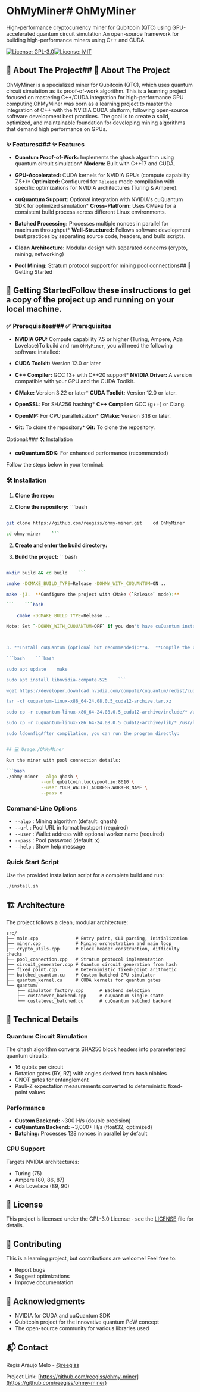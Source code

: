 # OhMyMiner# OhMyMiner



High-performance cryptocurrency miner for Qubitcoin (QTC) using GPU-accelerated quantum circuit simulation.An open-source framework for building high-performance miners using C++ and CUDA.



[![License: GPL-3.0](https://img.shields.io/badge/License-GPL%203.0-blue.svg)](https://opensource.org/licenses/GPL-3.0)[![License: MIT](https://img.shields.io/badge/License-MIT-yellow.svg)](https://opensource.org/licenses/MIT)



## 📖 About The Project## 📖 About The Project



OhMyMiner is a specialized miner for Qubitcoin (QTC), which uses quantum circuit simulation as its proof-of-work algorithm. This is a learning project focused on mastering C++/CUDA integration for high-performance GPU computing.OhMyMiner was born as a learning project to master the integration of C++ with the NVIDIA CUDA platform, following open-source software development best practices. The goal is to create a solid, optimized, and maintainable foundation for developing mining algorithms that demand high performance on GPUs.



### ✨ Features### ✨ Features



* **Quantum Proof-of-Work:** Implements the qhash algorithm using quantum circuit simulation* **Modern:** Built with C++17 and CUDA.

* **GPU-Accelerated:** CUDA kernels for NVIDIA GPUs (compute capability 7.5+)* **Optimized:** Configured for `Release` mode compilation with specific optimizations for NVIDIA architectures (Turing & Ampere).

* **cuQuantum Support:** Optional integration with NVIDIA's cuQuantum SDK for optimized simulation* **Cross-Platform:** Uses CMake for a consistent build process across different Linux environments.

* **Batched Processing:** Processes multiple nonces in parallel for maximum throughput* **Well-Structured:** Follows software development best practices by separating source code, headers, and build scripts.

* **Clean Architecture:** Modular design with separated concerns (crypto, mining, networking)

* **Pool Mining:** Stratum protocol support for mining pool connections## 🚀 Getting Started



## 🚀 Getting StartedFollow these instructions to get a copy of the project up and running on your local machine.



### ✅ Prerequisites### ✅ Prerequisites



* **NVIDIA GPU:** Compute capability 7.5 or higher (Turing, Ampere, Ada Lovelace)To build and run `OhMyMiner`, you will need the following software installed:

* **CUDA Toolkit:** Version 12.0 or later

* **C++ Compiler:** GCC 13+ with C++20 support* **NVIDIA Driver:** A version compatible with your GPU and the CUDA Toolkit.

* **CMake:** Version 3.22 or later* **CUDA Toolkit:** Version 12.0 or later.

* **OpenSSL:** For SHA256 hashing* **C++ Compiler:** GCC (g++) or Clang.

* **OpenMP:** For CPU parallelization* **CMake:** Version 3.18 or later.

* **Git:** To clone the repository* **Git:** To clone the repository.



Optional:### 🛠️ Installation

* **cuQuantum SDK:** For enhanced performance (recommended)

Follow the steps below in your terminal:

### 🛠️ Installation

1.  **Clone the repo:**

1. **Clone the repository:**    ```bash

```bash    git clone [https://github.com/your-username/OhMyMiner.git](https://github.com/your-username/OhMyMiner.git)

git clone https://github.com/reegiss/ohmy-miner.git    cd OhMyMiner

cd ohmy-miner    ```

```

2.  **Create and enter the build directory:**

2. **Build the project:**    ```bash

```bash    mkdir build && cd build

mkdir build && cd build    ```

cmake -DCMAKE_BUILD_TYPE=Release -DOHMY_WITH_CUQUANTUM=ON ..

make -j3.  **Configure the project with CMake (`Release` mode):**

```    ```bash

    cmake -DCMAKE_BUILD_TYPE=Release ..

Note: Set `-DOHMY_WITH_CUQUANTUM=OFF` if you don't have cuQuantum installed.    ```



3. **Install cuQuantum (optional but recommended):**4.  **Compile the code:**

```bash    ```bash

sudo apt update    make

sudo apt install libnvidia-compute-525    ```

wget https://developer.download.nvidia.com/compute/cuquantum/redist/cuquantum/linux-x86_64/cuquantum-linux-x86_64-24.08.0.5_cuda12-archive.tar.xz    The `OhMyMiner` executable will be generated inside the `build/` directory.

tar -xf cuquantum-linux-x86_64-24.08.0.5_cuda12-archive.tar.xz

sudo cp -r cuquantum-linux-x86_64-24.08.0.5_cuda12-archive/include/* /usr/include/## 💻 Usage

sudo cp -r cuquantum-linux-x86_64-24.08.0.5_cuda12-archive/lib/* /usr/lib/x86_64-linux-gnu/

sudo ldconfigAfter compilation, you can run the program directly:

```

```bash

## 💻 Usage./OhMyMiner

Run the miner with pool connection details:

```bash
./ohmy-miner --algo qhash \
             --url qubitcoin.luckypool.io:8610 \
             --user YOUR_WALLET_ADDRESS.WORKER_NAME \
             --pass x
```

### Command-Line Options

- `--algo` : Mining algorithm (default: qhash)
- `--url` : Pool URL in format host:port (required)
- `--user` : Wallet address with optional worker name (required)
- `--pass` : Pool password (default: x)
- `--help` : Show help message

### Quick Start Script

Use the provided installation script for a complete build and run:

```bash
./install.sh
```

## 🏗️ Architecture

The project follows a clean, modular architecture:

```
src/
├── main.cpp              # Entry point, CLI parsing, initialization
├── miner.cpp             # Mining orchestration and main loop
├── crypto_utils.cpp      # Block header construction, difficulty checks
├── pool_connection.cpp   # Stratum protocol implementation
├── circuit_generator.cpp # Quantum circuit generation from hash
├── fixed_point.cpp       # Deterministic fixed-point arithmetic
├── batched_quantum.cu    # Custom batched GPU simulator
├── quantum_kernel.cu     # CUDA kernels for quantum gates
└── quantum/
    ├── simulator_factory.cpp      # Backend selection
    ├── custatevec_backend.cpp     # cuQuantum single-state
    └── custatevec_batched.cu      # cuQuantum batched backend
```

## 🔧 Technical Details

### Quantum Circuit Simulation

The qhash algorithm converts SHA256 block headers into parameterized quantum circuits:
- 16 qubits per circuit
- Rotation gates (RY, RZ) with angles derived from hash nibbles
- CNOT gates for entanglement
- Pauli-Z expectation measurements converted to deterministic fixed-point values

### Performance

- **Custom Backend:** ~300 H/s (double precision)
- **cuQuantum Backend:** ~3,000+ H/s (float32, optimized)
- **Batching:** Processes 128 nonces in parallel by default

### GPU Support

Targets NVIDIA architectures:
- Turing (75)
- Ampere (80, 86, 87)
- Ada Lovelace (89, 90)

## 📝 License

This project is licensed under the GPL-3.0 License - see the [LICENSE](LICENSE) file for details.

## 🤝 Contributing

This is a learning project, but contributions are welcome! Feel free to:
- Report bugs
- Suggest optimizations
- Improve documentation

## 🙏 Acknowledgments

- NVIDIA for CUDA and cuQuantum SDK
- Qubitcoin project for the innovative quantum PoW concept
- The open-source community for various libraries used

## 📬 Contact

Regis Araujo Melo - [@reegiss](https://github.com/reegiss)

Project Link: [https://github.com/reegiss/ohmy-miner](https://github.com/reegiss/ohmy-miner)
